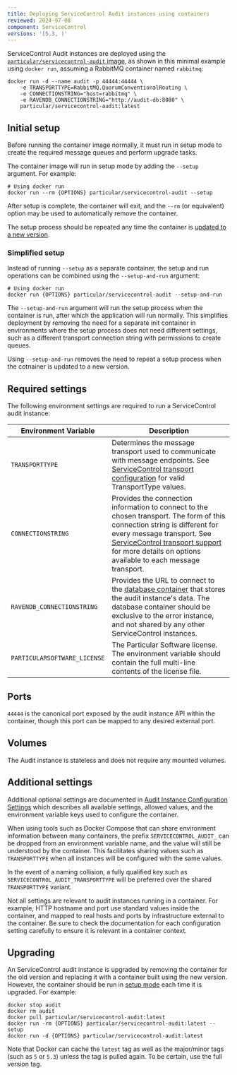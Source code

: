 ```yaml
---
title: Deploying ServiceControl Audit instances using containers
reviewed: 2024-07-08
component: ServiceControl
versions: '[5.3, )'
---
```


ServiceControl Audit instances are deployed using the [`particular/servicecontrol-audit` image](https://hub.docker.com/r/particular/servicecontrol-audit), as shown in this minimal example using `docker run`, assuming a RabbitMQ container named `rabbitmq`:

```shell
docker run -d --name audit -p 44444:44444 \
    -e TRANSPORTTYPE=RabbitMQ.QuorumConventionalRouting \
    -e CONNECTIONSTRING="host=rabbitmq" \
    -e RAVENDB_CONNECTIONSTRING="http://audit-db:8080" \
    particular/servicecontrol-audit:latest
```
## Initial setup

Before running the container image normally, it must run in setup mode to create the required message queues and perform upgrade tasks.

The container image will run in setup mode by adding the `--setup` argument. For example:

```shell
# Using docker run
docker run --rm {OPTIONS} particular/servicecontrol-audit --setup
```

After setup is complete, the container will exit, and the `--rm` (or equivalent) option may be used to automatically remove the container.

The setup process should be repeated any time the container is [updated to a new version](#upgrading).

### Simplified setup

Instead of running `--setup` as a separate container, the setup and run operations can be combined using the `--setup-and-run` argument:

```shell
# Using docker run
docker run {OPTIONS} particular/servicecontrol-audit --setup-and-run
```

The `--setup-and-run` argument will run the setup process when the container is run, after which the application will run normally. This simplifies deployment by removing the need for a separate init container in environments where the setup process does not need different settings, such as a different transport connection string with permissions to create queues.

Using `--setup-and-run` removes the need to repeat a setup process when the cotnainer is updated to a new version.

## Required settings

The following environment settings are required to run a ServiceControl audit instance:

| Environment Variable | Description |
|-|-|
| `TRANSPORTTYPE` | Determines the message transport used to communicate with message endpoints. See [ServiceControl transport configuration](/servicecontrol/transports.md) for valid TransportType values. |
| `CONNECTIONSTRING` | Provides the connection information to connect to the chosen transport. The form of this connection string is different for every message transport. See [ServiceControl transport support](/servicecontrol/transports.md) for more details on options available to each message transport. |
| `RAVENDB_CONNECTIONSTRING` | Provides the URL to connect to the [database container](/servicecontrol/ravendb/containers.md) that stores the audit instance's data. The database container should be exclusive to the error instance, and not shared by any other ServiceControl instances. |
| `PARTICULARSOFTWARE_LICENSE` | The Particular Software license. The environment variable should contain the full multi-line contents of the license file. |

## Ports

`44444` is the canonical port exposed by the audit instance API within the container, though this port can be mapped to any desired external port.

## Volumes

The Audit instance is stateless and does not require any mounted volumes.

## Additional settings

Additional optional settings are documented in [Audit Instance Configuration Settings](/servicecontrol/audit-instances/configuration.md) which describes all available settings, allowed values, and the environment variable keys used to configure the container.

When using tools such as Docker Compose that can share environment information between many containers, the prefix `SERVICECONTROL_AUDIT_` can be dropped from an environment variable name, and the value will still be understood by the container. This facilitates sharing values such as `TRANSPORTTYPE` when all instances will be configured with the same values.

In the event of a naming collision, a fully qualified key such as `SERVICECONTROL_AUDIT_TRANSPORTTYPE` will be preferred over the shared `TRANSPORTTYPE` variant.

Not all settings are relevant to audit instances running in a container. For example, HTTP hostname and port use standard values inside the container, and mapped to real hosts and ports by infrastructure external to the container. Be sure to check the documentation for each configuration setting carefully to ensure it is relevant in a container context.

## Upgrading

An ServiceControl audit instance is upgraded by removing the container for the old version and replacing it with a container built using the new version. However, the container should be run in [setup mode](#initial-setup) each time it is upgraded. For example:

```shell
docker stop audit
docker rm audit
docker pull particular/servicecontrol-audit:latest
docker run -rm {OPTIONS} particular/servicecontrol-audit:latest --setup
docker run -d {OPTIONS} particular/servicecontrol-audit:latest
```

Note that Docker can cache the `latest` tag as well as the major/minor tags (such as `5` or `5.3`) unless the tag is pulled again. To be certain, use the full version tag.
